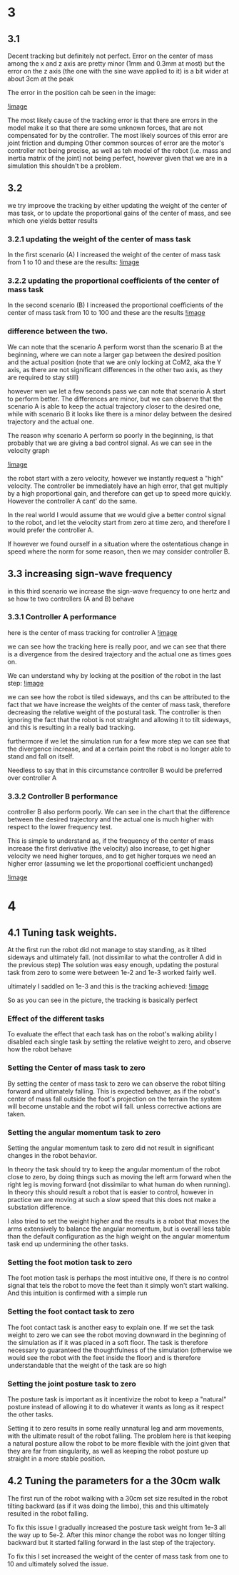 # 3

## 3.1

Decent tracking but definitely not perfect.
Error on the center of mass among the x and z axis are pretty minor (1mm and 0.3mm at most) but the error on the z axis 
(the one with the sine wave applied to it) is a bit wider at about 3cm at the peak

The error in the position cah be seen in the image:

[!image](./images/3.1.png)

The most likely cause of the tracking error is that there are errors in the model make it so that there are some unknown forces,
that are not compensated for by the controller.
The most likely sources of this error are joint friction and dumping
Other common sources of error are the motor's controller not being precise, as well as teh model of the robot (i.e. mass and
inertia matrix of the joint) not being perfect, however given that we are in a simulation this shouldn't be a problem.



## 3.2
we try improove the tracking by either updating the weight of the center of mas task, or to update
the proportional gains of the center of mass, and see which one yields better results

### 3.2.1 updating the weight of the center of mass task

In the first scenario (A) I increased the weight of the center of mass task from 1 to 10
and these are the results:
[!image](./images/3.2.1.png)



### 3.2.2 updating the proportional coefficients of the center of mass task

In the second scenario (B) I increased the proportional coefficients of the center of mass
task from 10 to 100 and these are the results
[!image](./images/3.2.2.png)


### difference between the two.
We can note that the scenario A perform worst than the scenario B at the beginning,
where we can note a larger gap between the desired position and the actual position
(note that we are only locking at CoM2, aka the Y axis, as there are not significant
differences in the other two axis, as they are required to stay still)

however wen we let a few seconds pass we can note that scenario A start to perform better.
The differences are minor, but we can observe that the scenario A is able to keep the 
actual trajectory closer to the desired one, while with scenario B it looks like there 
is a minor delay between the desired trajectory and the actual one.

The reason why scenario A perform so poorly in the beginning, is that probably that
we are giving a bad control signal. As we can see in the velocity graph

[!image](./images/3.2.vel.png)

the robot start with a zero velocity, however we instantly request a "high" velocity.
The controller be immediately have an high error, that get multiply by a high proportional
gain, and therefore can get up to speed more quickly. However the controller A cant' do the same.

In the real world I would assume that we would give a better control signal to the robot, and 
let the velocity start from zero at time zero, and therefore I would prefer the controller A.

If however we found ourself in a situation where the ostentatious change in speed where the norm
for some reason, then we may consider controller B.

## 3.3 increasing sign-wave frequency

in this third scenario we increase the sign-wave frequency
to one hertz and se how te two controllers (A and B) behave

### 3.3.1 Controller A performance
here is the center of mass tracking for controller A
[!image](./images/3.3.1.png)

we can see how the tracking here is really poor, and we can see that there 
is a divergence from the desired trajectory and the actual one as times goes on.

We can understand why by locking at the position of the robot in the last step:
[!image](./images/3.3.1.robot.png)

we can see how the robot is tiled sideways, and ths can be attributed to the fact
that we have increase the weights of the center of mass task, therefore 
decreasing the relative weight of the postural task.
The controller is then ignoring the fact that the robot is not straight
and allowing it to tilt sideways, and this is resulting in a really bad tracking.

furthermore if we let the simulation run for a few more step we can see that the 
divergence increase, and at a certain point the robot is no longer able
to stand and fall on itself.

Needless to say that in this circumstance controller B would be preferred
over controller A


### 3.3.2 Controller B performance

controller B also perform poorly. We can see in the chart that the
difference between the desired trajectory and the actual one is much higher
with respect to the lower frequency test.

This is simple to understand as, if the frequency of the center of mass increase 
the first derivative (the velocity) also increase, to get higher velocity we 
need higher torques, and to get higher torques we need an higher error (assuming
we let the proportional coefficient unchanged)

[!image](./images/3.3.2.png)


# 4

## 4.1 Tuning task weights.

At the first run the robot did not manage to stay standing, as it tilted sideways and ultimately fall.
(not dissimilar to what the controller A did in the previous step)
The solution was easy enough, updating the postural task from zero to some were between 1e-2 and 1e-3 
worked fairly well.

ultimately I saddled on 1e-3 and this is the tracking achieved:
[!image](./images/4.1.png)

So as you can see in the picture, the tracking is basically perfect


### Effect of the different tasks

To evaluate the effect that each task has on the robot's walking ability
I disabled each single task by setting the relative weight to zero, and observe how the robot
behave

### Setting the Center of mass task to zero

By setting the center of mass task to zero we can observe the robot tilting forward
and ultimately falling. This is expected behaver, as if the robot's center of mass fall outside
the foot's projection on the terrain the system will become unstable and the robot will fall.
unless corrective actions are taken.


### Setting the angular momentum task to zero

Setting the angular momentum task to zero did not result in significant changes in the robot behavior.

In theory the task should try to keep the angular momentum of the robot close to zero, by doing
things such as moving the left arm forward when the right leg is moving forward (not dissimilar
to what human do when running).
In theory this should result a robot that is easier to control, however in practice
we are moving at such a slow speed that this does not make a substation difference.

I also tried to set the weight higher and the results is a robot that moves the arms
extensively to balance the angular momentum, but is overall less table than the default
configuration as the high weight on the angular momentum task end up undermining the other
tasks.

### Setting the foot motion task to zero

The foot motion task is perhaps the most intuitive one, If there is no control signal
that tels the robot to move the feet than it simply won't start walking.
And this intuition is confirmed with a simple run

### Setting the foot contact task to zero

The foot contact task is another easy to explain one.
If we set the task weight to zero we can see the robot
moving downward in the beginning of the simulation as if it was
placed in a soft floor. The task is therefore necessary to guaranteed
the thoughtfulness of the simulation (otherwise we would see the robot 
with the feet inside the floor) and is therefore understandable that the 
weight of the task are so high


### Setting the joint posture task to zero

The posture task is important as it incentivize the robot to keep a "natural" posture
instead of allowing it to do whatever it wants as long as it respect the other tasks.

Setting it to zero results in some really unnatural leg and arm movements, with the 
ultimate result of the robot falling. The problem here is that keeping
a natural posture allow the robot to be more flexible with the joint given
that they are far from singularity, as well as keeping the robot posture up straight
in a more stable position.


## 4.2 Tuning the parameters for a the 30cm walk

The first run of the robot walking with a 30cm set size resulted in the 
robot tilting backward (as if it was doing the limbo), this and this
ultimately resulted in the robot falling.

To fix this issue I gradually increased the posture task weight
from 1e-3 all the way up to 5e-2.
After this minor change the robot was no longer tilting backward
but it started falling forward in the last step of the trajectory.

To fix this I set increased the weight of the center of mass task
from one to 10 and ultimately solved the issue.
